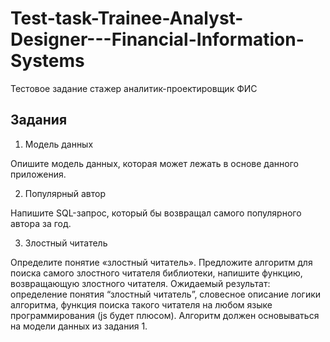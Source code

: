 # Test-task-Trainee-Analyst-Designer---Financial-Information-Systems
Тестовое задание  стажер аналитик-проектировщик  ФИС

## Задания
1.	Модель данных

Опишите модель данных, которая может лежать в основе данного приложения.

2.	Популярный автор

Напишите SQL-запрос, который бы возвращал самого популярного автора за год.

3.	Злостный читатель

Определите понятие «злостный читатель». Предложите алгоритм для поиска самого злостного читателя библиотеки, напишите функцию, возвращающую злостного читателя.
Ожидаемый результат: определение понятия “злостный читатель”, словесное описание логики алгоритма, функция поиска такого читателя на любом языке программирования (js будет плюсом). Алгоритм должен основываться на модели данных из задания 1.
